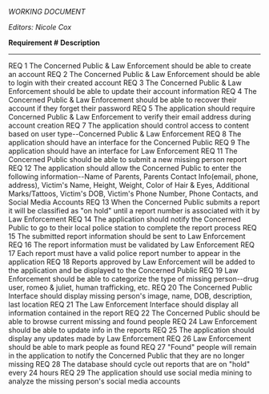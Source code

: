 *WORKING DOCUMENT*

*Editors: Nicole Cox*

  **Requirement \#**   **Description**
  -------------------- --------------------------------------------------------------------------------------------------------------------------------------------------------------------------------------------------------------------------------------------------------------------------------------------------------------------
  REQ 1                The Concerned Public & Law Enforcement should be able to create an account
  REQ 2                The Concerned Public & Law Enforcement should be able to login with their created account
  REQ 3                The Concerned Public & Law Enforcement should be able to update their account information
  REQ 4                The Concerned Public & Law Enforcement should be able to recover their account if they forget their password
  REQ 5                The application should require Concerned Public & Law Enforcement to verify their email address during account creation
  REQ 7                The application should control access to content based on user type\--Concerned Public & Law Enforcement
  REQ 8                The application should have an interface for the Concerned Public
  REQ 9                The application should have an interface for Law Enforcement
  REQ 11               The Concerned Public should be able to submit a new missing person report
  REQ 12               The application should allow the Concerned Public to enter the following information\--Name of Parents, Parents Contact Info(email, phone, address), Victim's Name, Height, Weight, Color of Hair & Eyes, Additional Marks/Tattoos, Victim's DOB, Victim's Phone Number, Phone Contacts, and Social Media Accounts
  REQ 13               When the Concerned Public submits a report it will be classified as \"on hold\" until a report number is associated with it by Law Enforcement
  REQ 14               The application should notify the Concerned Public to go to their local police station to complete the report process
  REQ 15               The submitted report information should be sent to Law Enforcement
  REQ 16               The report information must be validated by Law Enforcement
  REQ 17               Each report must have a valid police report number to appear in the application
  REQ 18               Reports approved by Law Enforcement will be added to the application and be displayed to the Concerned Public
  REQ 19               Law Enforcement should be able to categorize the type of missing person\--drug user, romeo & juliet, human trafficking, etc.
  REQ 20               The Concerned Public Interface should display missing person\'s image, name, DOB, description, last location
  REQ 21               The Law Enforcement Interface should display all information contained in the report
  REQ 22               The Concerned Public should be able to browse current missing and found people
  REQ 24               Law Enforcement should be able to update info in the reports
  REQ 25               The application should display any updates made by Law Enforcement
  REQ 26               Law Enforcement should be able to mark people as found
  REQ 27               \"Found\" people will remain in the application to notify the Concerned Public that they are no longer missing
  REQ 28               The database should cycle out reports that are on \"hold\" every 24 hours
  REQ 29               The application should use social media mining to analyze the missing person\'s social media accounts
